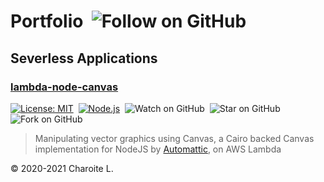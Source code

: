 # Portfolio&nbsp;&nbsp;![Follow on GitHub](https://img.shields.io/github/followers/charoitel.svg?style=social)

## Severless Applications

### [lambda-node-canvas](https://github.com/charoitel/lambda-node-canvas)

[![License: MIT](https://img.shields.io/badge/License-MIT-yellow.svg)](https://opensource.org/licenses/MIT)&nbsp;&nbsp;[![Node.js](https://img.shields.io/badge/Node.js-12.x-green.svg)](https://nodejs.org/download/release/latest-v12.x/)&nbsp;&nbsp;![Watch on GitHub](https://img.shields.io/github/watchers/charoitel/lambda-node-canvas.svg?style=social)&nbsp;&nbsp;![Star on GitHub](https://img.shields.io/github/stars/charoitel/lambda-node-canvas.svg?style=social)&nbsp;&nbsp;![Fork on GitHub](https://img.shields.io/github/forks/charoitel/lambda-node-canvas.svg?style=social)

> Manipulating vector graphics using Canvas, a Cairo backed Canvas implementation for NodeJS by [Automattic](https://github.com/Automattic), on AWS Lambda

© 2020-2021 Charoite L.
